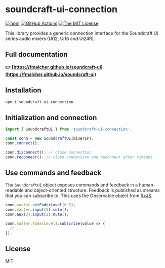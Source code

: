 # soundcraft-ui-connection

[![npm](https://img.shields.io/npm/v/soundcraft-ui-connection.svg)](https://www.npmjs.com/package/soundcraft-ui-connection)
[![GitHub Actions](https://github.com/fmalcher/soundcraft-ui/actions/workflows/ci.yml/badge.svg)](https://github.com/fmalcher/soundcraft-ui/actions/workflows/ci.yml)
[![The MIT License](https://img.shields.io/badge/license-MIT-blue.svg)](http://opensource.org/licenses/MIT)

This library provides a generic connection interface for the Soundcraft Ui series audio mixers (Ui12, Ui16 and Ui24R).

## Full documentation

**👉 [https://fmalcher.github.io/soundcraft-ui](https://fmalcher.github.io/soundcraft-ui)**

## Installation

```sh
npm i soundcraft-ui-connection
```

## Initialization and connection

```ts
import { SoundcraftUI } from 'soundcraft-ui-connection';

const conn = new SoundcraftUI(mixerIP);
conn.connect();

conn.disconnect(); // close connection
conn.reconnect(); // close connection and reconnect after timeout
```

## Use commands and feedback

The `SoundcraftUI` object exposes commands and feedback in a human-readable and object-oriented structure.
Feedback is published as streams that you can subscribe to. This uses the Observable object from [RxJS](https://rxjs.dev/).

```ts
conn.master.setFaderLavel(0.5);
conn.master.input(5).solo();
conn.aux(3).input(2).mute();

conn.master.faderLevel$.subscribe(value => {
  // ...
});
```

## License

MIT
